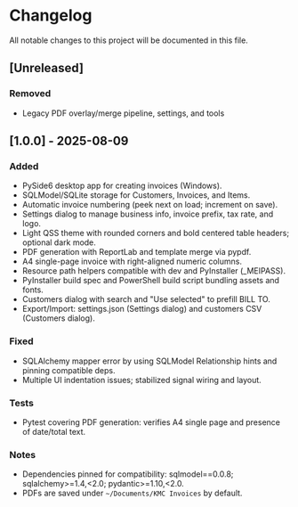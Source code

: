 # Changelog

All notable changes to this project will be documented in this file.

## [Unreleased]

### Removed

- Legacy PDF overlay/merge pipeline, settings, and tools

## [1.0.0] - 2025-08-09

### Added

- PySide6 desktop app for creating invoices (Windows).
- SQLModel/SQLite storage for Customers, Invoices, and Items.
- Automatic invoice numbering (peek next on load; increment on save).
- Settings dialog to manage business info, invoice prefix, tax rate, and logo.
- Light QSS theme with rounded corners and bold centered table headers; optional dark mode.
- PDF generation with ReportLab and template merge via pypdf.
- A4 single-page invoice with right-aligned numeric columns.
- Resource path helpers compatible with dev and PyInstaller (_MEIPASS).
- PyInstaller build spec and PowerShell build script bundling assets and fonts.
- Customers dialog with search and "Use selected" to prefill BILL TO.
- Export/Import: settings.json (Settings dialog) and customers CSV (Customers dialog).

### Fixed

- SQLAlchemy mapper error by using SQLModel Relationship hints and pinning compatible deps.
- Multiple UI indentation issues; stabilized signal wiring and layout.

### Tests

- Pytest covering PDF generation: verifies A4 single page and presence of date/total text.

### Notes

- Dependencies pinned for compatibility: sqlmodel==0.0.8; sqlalchemy>=1.4,<2.0; pydantic>=1.10,<2.0.
- PDFs are saved under `~/Documents/KMC Invoices` by default.

